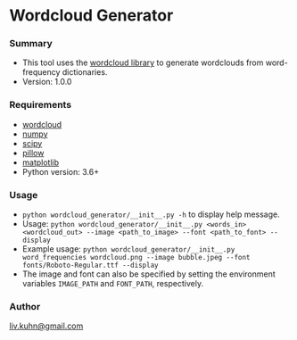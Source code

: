 # Wordcloud Generator #

### Summary ###

* This tool uses the [wordcloud library](https://github.com/amueller/word_cloud) to generate wordclouds from word-frequency dictionaries. 
* Version: 1.0.0

### Requirements ###

* [wordcloud](https://pypi.org/project/wordcloud/)
* [numpy](https://numpy.org/install/)
* [scipy](https://pypi.org/project/scipy/)
* [pillow](https://pypi.org/project/Pillow/)
* [matplotlib](https://pypi.org/project/matplotlib/)
* Python version: 3.6+

### Usage ###

* `python wordcloud_generator/__init__.py -h` to display help message.
* Usage: `python wordcloud_generator/__init__.py <words_in> <wordcloud_out> --image
  <path_to_image> --font <path_to_font> --display`
* Example usage: `python wordcloud_generator/__init__.py word_frequencies wordcloud.png --image
  bubble.jpeg --font fonts/Roboto-Regular.ttf --display`
* The image and font can also be specified by setting the environment variables
  `IMAGE_PATH` and `FONT_PATH`, respectively.

### Author ###

liv.kuhn@gmail.com
